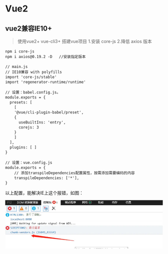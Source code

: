 # Vue2

## vue2兼容IE10+
> 使用vue2+ vue-cli3+ 搭建vue项目
> 1.安装 core-js   2.降低 axios 版本

```
npm i core-js
npm i axios@0.19.2 -D   //安装指定版本

// main.js
// IE10兼容 with polyfills
import 'core-js/stable'
import 'regenerator-runtime/runtime'

// 设置：babel.config.js。
module.exports = {
  presets: [
    [
    '@vue/cli-plugin-babel/preset',
    {
      useBuiltIns: 'entry',
      corejs: 3
    }
    ]
  ],
  plugins: [ ]
}

// 设置：vue.config.js
module.exports = {
    // 添加transpileDependencies配置属性，按需添加需要编码的内容
    transpileDependencies: ['*'],
}
```
以上配置，能解决IE上这个报错，如图：

![示例图片](./image/16677035628345.jpg) 